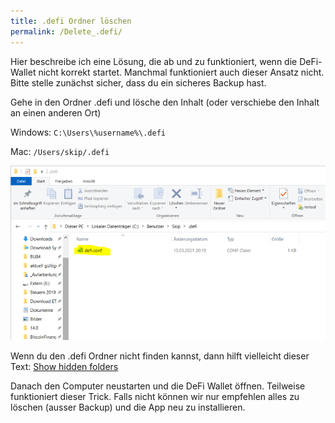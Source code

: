 ```yaml
---
title: .defi Ordner löschen
permalink: /Delete_.defi/
---
```


Hier beschreibe ich eine Lösung, die ab und zu funktioniert, wenn die DeFi-Wallet nicht korrekt startet. Manchmal funktioniert auch dieser Ansatz nicht. Bitte stelle zunächst sicher, dass du ein sicheres Backup hast.

Gehe in den Ordner .defi und lösche den Inhalt (oder verschiebe den Inhalt an einen anderen Ort)

Windows: `C:\Users\%username%\.defi`

Mac: `/Users/skip/.defi`

![Inhalt löschen oder verschieben](../media/210318_1607.png)


Wenn du den .defi Ordner nicht finden kannst, dann hilft vielleicht dieser Text: [Show hidden folders](./Show_hidden_folders.md)



Danach den Computer neustarten und die DeFi Wallet öffnen. Teilweise funktioniert dieser Trick. Falls nicht können wir nur empfehlen alles zu löschen (ausser Backup) und die App neu zu installieren.
